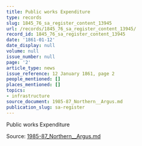```yaml
---
title: Public works Expenditure
type: records
slug: 1845_76_sa_register_content_13945
url: /records/1845_76_sa_register_content_13945/
record_id: 1845_76_sa_register_content_13945
date: '1861-01-12'
date_display: null
volume: null
issue_number: null
page: '2'
article_type: news
issue_reference: 12 January 1861, page 2
people_mentioned: []
places_mentioned: []
topics:
- infrastructure
source_document: 1985-87_Northern__Argus.md
publication_slug: sa-register
---
```


Public works Expenditure

Source: [1985-87_Northern__Argus.md](/downloads/markdown/1985-87_Northern__Argus.md)
